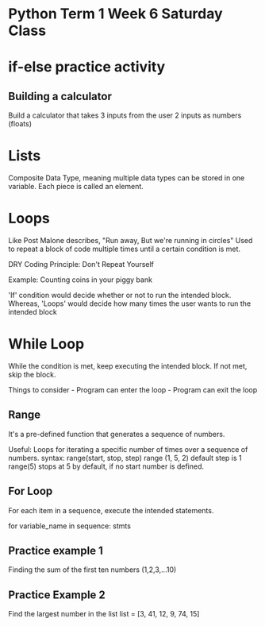 # Python Term 1 Week 6 Saturday Class

# if-else practice activity

## Building a calculator
Build a calculator that takes 3 inputs from the user
2 inputs as numbers (floats)

# Lists
Composite Data Type, meaning multiple data types can be stored in one variable. Each piece is called an element.

# Loops

Like Post Malone describes, "Run away, But we're running in circles"
Used to repeat a block of code multiple times until a certain condition is met.

DRY Coding Principle: Don't Repeat Yourself

Example: Counting coins in your piggy bank

'If' condition would decide whether or not to run the intended block. 
Whereas, 'Loops' would decide how many times the user wants to run the intended block

# While Loop
While the condition is met, keep executing the intended block. If not met, skip the block.

Things to consider
    - Program can enter the loop
    - Program can exit the loop
## Range
It's a pre-defined function that generates a sequence of numbers.

Useful: Loops for iterating a specific number of times over a sequence of numbers. 
syntax:
range(start, stop, step)
range (1, 5, 2) default step is 1
range(5) stops at 5 by default, if no start number is defined. 


## For Loop
For each item in a sequence, execute the intended statements. 

for variable_name in sequence:
    stmts

## Practice example 1
Finding the sum of the first ten numbers (1,2,3,...10)

## Practice Example 2

Find the largest number in the list
list = [3, 41, 12, 9, 74, 15]

